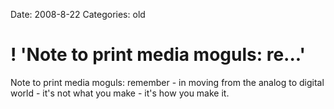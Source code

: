 Date: 2008-8-22
Categories: old

# ! 'Note to print media moguls: re...'

Note to print media moguls: remember - in moving from the analog to digital world - it's not what you make - it's how you make it.
